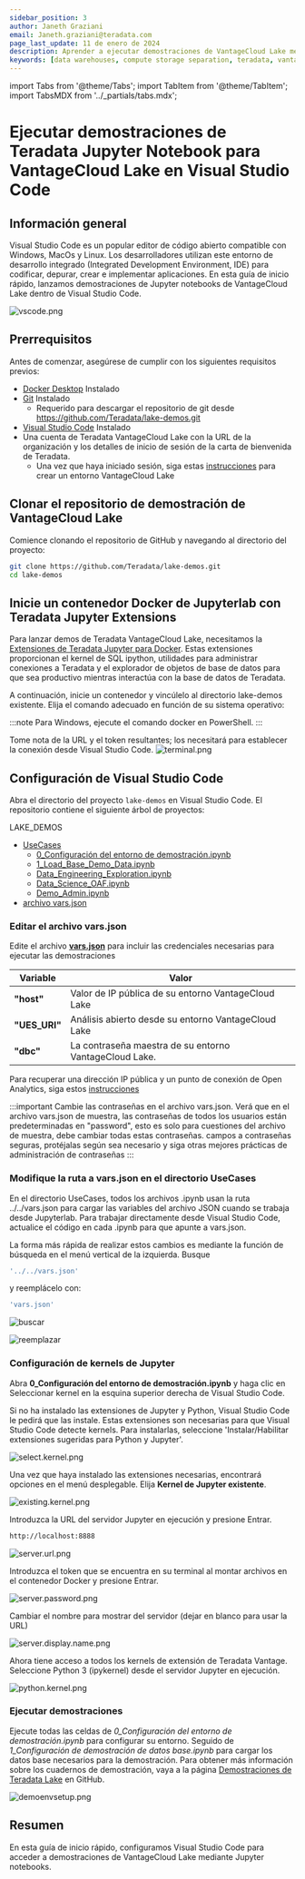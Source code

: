 ```yaml
---
sidebar_position: 3
author: Janeth Graziani
email: Janeth.graziani@teradata.com
page_last_update: 11 de enero de 2024
description: Aprender a ejecutar demostraciones de VantageCloud Lake mediante Jupyter Notebooks en Visual Studio Code.
keywords: [data warehouses, compute storage separation, teradata, vantage, cloud data platform, business intelligence, enterprise analytics, jupyter, teradatasql, ipython-sql, teradatasqlalquimia, vantagecloud, vantagecloud lake, public internet, visual studio code, IDE, data analytics, data science]
---
```


import Tabs from '@theme/Tabs';
import TabItem from '@theme/TabItem';
import TabsMDX from '../_partials/tabs.mdx';

# Ejecutar demostraciones de Teradata Jupyter Notebook para VantageCloud Lake en Visual Studio Code

## Información general
Visual Studio Code es un popular editor de código abierto compatible con Windows, MacOs y Linux. Los desarrolladores utilizan este entorno de desarrollo integrado (Integrated Development Environment, IDE) para codificar, depurar, crear e implementar aplicaciones. En esta guía de inicio rápido, lanzamos demostraciones de Jupyter notebooks de VantageCloud Lake dentro de Visual Studio Code. 

![vscode.png](./images/vantagecloud-lake-demos-visual-studio-code/vscode.png)

## Prerrequisitos
Antes de comenzar, asegúrese de cumplir con los siguientes requisitos previos:

* [Docker Desktop](https://www.docker.com/products/docker-desktop) Instalado
* [Git](https://git-scm.com/book/en/v2/Getting-Started-Installing-Git) Instalado
  * Requerido para descargar el repositorio de git desde https://github.com/Teradata/lake-demos.git
* [Visual Studio Code](https://code.visualstudio.com/download) Instalado
* Una cuenta de Teradata VantageCloud Lake con la URL de la organización y los detalles de inicio de sesión de la carta de bienvenida de Teradata.
  * Una vez que haya iniciado sesión, siga estas [instrucciones](getting-started-with-vantagecloud-lake.md#create-an-environment) para crear un entorno VantageCloud Lake

## Clonar el repositorio de demostración de VantageCloud Lake 
Comience clonando el repositorio de GitHub y navegando al directorio del proyecto:

``` bash
git clone https://github.com/Teradata/lake-demos.git
cd lake-demos
```

## Inicie un contenedor Docker de Jupyterlab con Teradata Jupyter Extensions
Para lanzar demos de Teradata VantageCloud Lake, necesitamos la [Extensiones de Teradata Jupyter para Docker](https://hub.docker.com/r/teradata/jupyterlab-extensions). Estas extensiones proporcionan el kernel de SQL ipython, utilidades para administrar conexiones a Teradata y el explorador de objetos de base de datos para que sea productivo mientras interactúa con la base de datos de Teradata.   

A continuación, inicie un contenedor y vincúlelo al directorio lake-demos existente. Elija el comando adecuado en función de su sistema operativo: 

:::note
Para Windows, ejecute el comando docker en PowerShell.
:::


<TabsMDX />



Tome nota de la URL y el token resultantes; los necesitará para establecer la conexión desde Visual Studio Code.
![terminal.png](./images/vantagecloud-lake-demos-visual-studio-code/terminal.png)



## Configuración de Visual Studio Code
Abra el directorio del proyecto `lake-demos` en Visual Studio Code. El repositorio contiene el siguiente árbol de proyectos: 

LAKE_DEMOS

* [UseCases](https://github.com/Teradata/lake-demos/tree/main/UseCases)
  * [0_Configuración del entorno de demostración.ipynb](https://github.com/Teradata/lake-demos/blob/main/0_Demo_Environment_Setup.ipynb)
  * [1_Load_Base_Demo_Data.ipynb](https://github.com/Teradata/lake-demos/blob/main/1_Load_Base_Demo_Data.ipynb)
  * [Data_Engineering_Exploration.ipynb](https://github.com/Teradata/lake-demos/blob/main/Data_Engineering_Exploration.ipynb)
  * [Data_Science_OAF.ipynb](https://github.com/Teradata/lake-demos/blob/main/Data_Science_OAF.ipynb)
  * [Demo_Admin.ipynb](https://github.com/Teradata/lake-demos/blob/main/Demo_Admin.ipynb)
* [archivo vars.json](https://github.com/Teradata/lake-demos/blob/main/vars.json)




### Editar el archivo vars.json 
Edite el archivo [**vars.json**](https://github.com/Teradata/lake-demos/blob/main/vars.json) para incluir las credenciales necesarias para ejecutar las demostraciones 


| **Variable** | **Valor** |
|--------------|-----------|
| **"host"**     | Valor de IP pública de su entorno VantageCloud Lake |
| **"UES_URI"**  | Análisis abierto desde su entorno VantageCloud Lake |
| **"dbc"**      | La contraseña maestra de su entorno VantageCloud Lake. |



Para recuperar una dirección IP pública y un punto de conexión de Open Analytics, siga estos [instrucciones](getting-started-with-vantagecloud-lake.md#create-an-environment)

:::important
Cambie las contraseñas en el archivo vars.json. Verá que en el archivo vars.json de muestra, las contraseñas de todos los usuarios están predeterminadas en "password", esto es solo para cuestiones del archivo de muestra, debe cambiar todas estas contraseñas. campos a contraseñas seguras, protéjalas según sea necesario y siga otras mejores prácticas de administración de contraseñas
:::

### Modifique la ruta a vars.json en el directorio UseCases

En el directorio UseCases, todos los archivos .ipynb usan la ruta ../../vars.json para cargar las variables del archivo JSON cuando se trabaja desde Jupyterlab. Para trabajar directamente desde Visual Studio Code, actualice el código en cada .ipynb para que apunte a vars.json.

La forma más rápida de realizar estos cambios es mediante la función de búsqueda en el menú vertical  de la izquierda. Busque 

```bash
'../../vars.json'
```

y reemplácelo con:

```bash
'vars.json'
```

![buscar](./images/vantagecloud-lake-demos-visual-studio-code/search.png)

![reemplazar](./images/vantagecloud-lake-demos-visual-studio-code/replace.png)

### Configuración de kernels de Jupyter
Abra **0_Configuración del entorno de demostración.ipynb** y haga clic en Seleccionar kernel en la esquina superior derecha de Visual Studio Code. 

Si no ha instalado las extensiones de Jupyter y Python, Visual Studio Code le pedirá que las instale. Estas extensiones son necesarias para que Visual Studio Code detecte kernels. Para instalarlas, seleccione 'Instalar/Habilitar extensiones sugeridas para Python y Jupyter'.

![select.kernel.png](./images/vantagecloud-lake-demos-visual-studio-code/select.kernel.png)

Una vez que haya instalado las extensiones necesarias, encontrará opciones en el menú desplegable. Elija **Kernel de Jupyter existente**.

![existing.kernel.png](./images/vantagecloud-lake-demos-visual-studio-code/existing.kernel.png)

Introduzca la URL del servidor Jupyter en ejecución y presione Entrar.
```bash
http://localhost:8888
```
![server.url.png](./images/vantagecloud-lake-demos-visual-studio-code/server.url.png)

Introduzca el token que se encuentra en su terminal al montar archivos en el contenedor Docker y presione Entrar.

![server.password.png](./images/vantagecloud-lake-demos-visual-studio-code/server.password.png)

Cambiar el nombre para mostrar del servidor (dejar en blanco para usar la URL)

![server.display.name.png](./images/vantagecloud-lake-demos-visual-studio-code/server.display.name.png)

Ahora tiene acceso a todos los kernels de extensión de Teradata Vantage. Seleccione Python 3 (ipykernel) desde el servidor Jupyter en ejecución.

![python.kernel.png](./images/vantagecloud-lake-demos-visual-studio-code/python.kernel.png)

### Ejecutar demostraciones
Ejecute todas las celdas de *0_Configuración del entorno de demostración.ipynb* para configurar su entorno. Seguido de *1_Configuración de demostración de datos base.ipynb* para cargar los datos base necesarios para la demostración.
Para obtener más información sobre los cuadernos de demostración, vaya a la página [Demostraciones de Teradata Lake](https://github.com/Teradata/lake-demos) en GitHub.

![demoenvsetup.png](./images/vantagecloud-lake-demos-visual-studio-code/demoenvsetup.png)

## Resumen 
En esta guía de inicio rápido, configuramos Visual Studio Code para acceder a demostraciones de VantageCloud Lake mediante Jupyter notebooks. 
